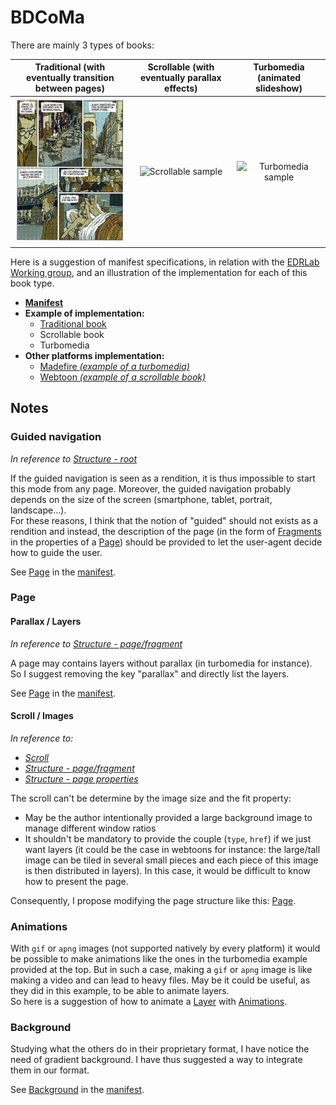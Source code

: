 # BDCoMa

There are mainly 3 types of books:

Traditional (with eventually transition between pages)  |  Scrollable (with eventually parallax effects)  |  Turbomedia (animated slideshow)
:------------------------------------------------------:|:-----------------------------------------------:|:-------------------------------:
![Traditional sample](LeTueur.gif "Traditional sample") | ![Scrollable sample](BrothersBond2.gif "Scrollable sample") | ![Turbomedia sample](Overwatch.gif "Turbomedia sample")


Here is a suggestion of manifest specifications, in relation with the [EDRLab Working group](https://github.com/edrlab/bd-comics-manga), and an illustration of the implementation for each of this book type.

- **[Manifest](manifest.md)**
- **Example of implementation:**
   - [Traditional book](examples/LeTueur/manifest.md)
   - Scrollable book
   - Turbomedia
- **Other platforms implementation:**
   - [Madefire *(example of a turbomedia)*](others/Madefire/index.md)
   - [Webtoon *(example of a scrollable book)*](others/Webtoon/episodeInfo.md)


## Notes

### Guided navigation

*In reference to [Structure - root](https://github.com/edrlab/bd-comics-manga/blob/master/Structure.md#root)*

If the guided navigation is seen as a rendition, it is thus impossible to start this mode from any page.
Moreover, the guided navigation probably depends on the size of the screen (smartphone, tablet, portrait, landscape...).  
For these reasons, I think that the notion of "guided" should not exists as a rendition and instead, the description of the page (in the form of [Fragments](manifest.md#fragment) in the properties of a [Page](manifest.md#page)) should be provided to let the user-agent decide how to guide the user.  
  
See [Page](manifest.md#page) in the [manifest](manifest.md).


### Page

#### Parallax / Layers

*In reference to [Structure - page/fragment](https://github.com/edrlab/bd-comics-manga/blob/master/Structure.md#pagefragment)*

A page may contains layers without parallax (in turbomedia for instance).  
So I suggest removing the key "parallax" and directly list the layers.  
  
See [Page](manifest.md#page) in the [manifest](manifest.md).

#### Scroll / Images

*In reference to:*
- *[Scroll](https://github.com/edrlab/bd-comics-manga/blob/master/Scroll.md)*
- *[Structure - page/fragment](https://github.com/edrlab/bd-comics-manga/blob/master/Structure.md#pagefragment)*
- *[Structure - page properties](https://github.com/edrlab/bd-comics-manga/blob/master/Structure.md#page-properties)*

The scroll can't be determine by the image size and the fit property:
- May be the author intentionally provided a large background image to manage different window ratios
- It shouldn't be mandatory to provide the couple (`type`, `href`) if we just want layers (it could be the case in webtoons for instance: the large/tall image can be tiled in several small pieces and each piece of this image is then distributed in layers). In this case, it would be difficult to know how to present the page.

Consequently, I propose modifying the page structure like this: [Page](manifest.md#page).

### Animations

With `gif` or `apng` images (not supported natively by every platform) it would be possible to make animations like the ones in the turbomedia example provided at the top. But in such a case, making a `gif` or `apng` image is like making a video and can lead to heavy files. May be it could be useful, as they did in this example, to be able to animate layers.  
So here is a suggestion of how to animate a [Layer](manifest.md#layer) with [Animations](manifest.md#animation).


### Background

Studying what the others do in their proprietary format, I have notice the need of gradient background. I have thus suggested a way to integrate them in our format.  
  
See [Background](manifest.md#background) in the [manifest](manifest.md).